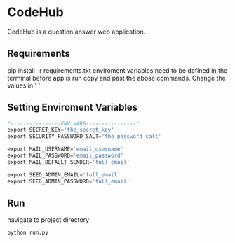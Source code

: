 # CodeHub

CodeHub is a question answer web application.

## Requirements
pip install -r requirements.txt
enviroment variables need to be defined in the terminal before app is run
copy and past the abose commands. Change the values in ' '

## Setting Enviroment Variables

```python
"----------------ENV VARS----------------"
export SECRET_KEY='the_secret_key'
export SECURITY_PASSWORD_SALT='the_password_salt'

export MAIL_USERNAME='email_username'
export MAIL_PASSWORD='email_password'
export MAIL_DEFAULT_SENDER='full_email'

export SEED_ADMIN_EMAIL='full_email' 
export SEED_ADMIN_PASSWORD='full_email' 
```

## Run
navigate to project directory 
```Run
python run.py
```